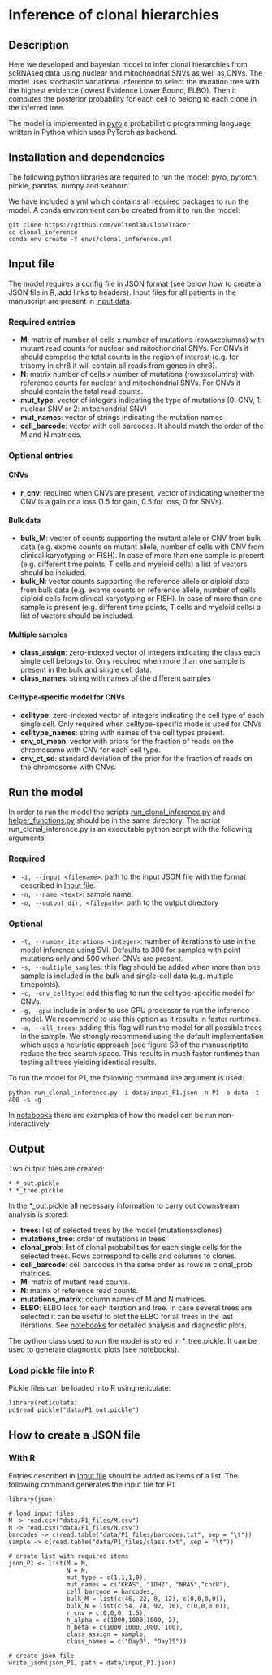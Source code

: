 # Inference of clonal hierarchies


## Description

Here we developed and bayesian model to infer clonal hierarchies from scRNAseq data using nuclear and mitochondrial SNVs as well as CNVs. 
The model uses stochastic variational inference to select the mutation tree with the highest evidence (lowest Evidence Lower Bound, ELBO).
Then it computes the posterior probability for each cell to belong to each clone in the inferred tree.


The model is implemented in [pyro](http://pyro.ai/) a probabilistic programming language written in Python which uses PyTorch as backend.  


## Installation and dependencies


The following python libraries are required to run the model: pyro, pytorch, pickle, pandas, numpy and seaborn. 

We have included a yml which contains all required packages to run the model. A conda environment can be created from it to run the model:

```
git clone https://github.com/veltenlab/CloneTracer
cd clonal_inference
conda env create -f envs/clonal_inference.yml
```
## Input file

The model requires a config file in JSON format (see below how to create a JSON file in [R](#with-r), add links to headers). Input files for all patients 
in the manuscript are present in [input data](data).

### Required entries

* **M**: matrix of number of cells x number of mutations (rowsxcolumns) with mutant read counts for nuclear and mitochondrial SNVs. For CNVs it should comprise the total counts in the region of interest (e.g. for trisomy in chr8 it will contain all reads from genes in chr8).
* **N**: matrix number of cells x number of mutations (rowsxcolumns) with reference counts for nuclear and mitochondrial SNVs. For CNVs it should contain the total read counts. 
*  **mut_type**: vector of integers indicating the type of mutations (0: CNV, 1: nuclear SNV or 2: mitochondrial SNV)
*  **mut_names**: vector of strings indicating the mutation names
*  **cell_barcode**: vector with cell barcodes. It should match the order of the M and N matrices.


### Optional entries

#### CNVs

* **r_cnv**: required when CNVs are present, vector of indicating whether the CNV is a gain or a loss (1.5 for gain, 0.5 for loss, 0 for SNVs).

#### Bulk data

* **bulk_M**: vector of counts supporting the mutant allele or CNV from bulk data (e.g. exome counts on mutant allele, number of cells with CNV from clinical karyotyping or FISH). In case of more than one sample is present (e.g. different time points, T cells and myeloid cells) a list of vectors should be included.
* **bulk_N**: vector counts supporting the reference allele or diploid data from bulk data (e.g. exome counts on reference allele, number of cells diploid cells from clinical karyotyping or FISH). In case of more than one sample is present (e.g. different time points, T cells and myeloid cells) a list of vectors should be included.

#### Multiple samples

* **class_assign**: zero-indexed vector of integers indicating the class each single cell belongs to. Only required when more than one sample is present in the bulk and single cell data.
* **class_names**: string with names of the different samples

#### Celltype-specific model for CNVs

* **celltype**: zero-indexed vector of integers indicating the cell type of each single cell. Only required when celltype-specific mode is used for CNVs
* **celltype_names**: string with names of the cell types present.
* **cnv_ct_mean**: vector with priors for the fraction of reads on the chromosome with CNV for each cell type. 
* **cnv_ct_sd**: standard deviation of the prior for the fraction of reads on the chromosome with CNVs.

## Run the model

In order to run the model the scripts [run_clonal_inference.py](run_clonal_inference.py) and [helper_functions.py](helper_functions.py) should be in the same directory. The script run_clonal_inference.py is an executable python script with the following arguments:

### Required

* `-i, --input <filename>`: path to the input JSON file with the format described in [Input file](#input-file).
* `-n, --name <text>`: sample name.
* `-o, --output_dir, <filepath>`: path to the output directory

### Optional

* `-t, --number_iterations <integer>`: number of iterations to use in the model inference using SVI. Defaults to 300 for samples with point mutations only and 500 when CNVs are present. 
* `-s, --multiple_samples`: this flag should be added when more than one sample is included in the bulk and single-cell data (e.g. multiple timepoints).
* `-c, -cnv_celltype`: add this flag to run the celltype-specific model for CNVs.
* `-g, -gpu`: include in order to use GPU processor to run the inference model. We recommend to use this option as it results in faster runtimes.
* `-a, --all_trees`: adding this flag will run the model for all possible trees in the sample. We strongly recommend using the default implementation which uses a heuristic approach (see figure S8 of the manuscript)to reduce the tree search space. This results in much faster runtimes than testing all trees yielding identical results.

To run the model for P1, the following command line argument is used:

```
python run_clonal_inference.py -i data/input_P1.json -n P1 -o data -t 400 -s -g
```

In [notebooks](notebooks) there are examples of how the model can be run non-interactively. 

## Output

Two output files are created:

```
* *_out.pickle
* *_tree.pickle
```

In the \*_out.pickle all necessary information to carry out downstream analysis is stored:

* **trees**: list of selected trees by the model (mutationsxclones)
* **mutations_tree**: order of mutations in trees
* **clonal_prob**: list of clonal probabilities for each single cells for the selected trees. Rows correspond to cells and columns to clones.
* **cell_barcode**: cell barcodes in the same order as rows in clonal_prob matrices.
* **M**: matrix of mutant read counts.
* **N**: matrix of reference read counts.
* **mutations_matrix**: column names of M and N matrices.
* **ELBO**: ELBO loss for each iteration and tree. In case several trees are selected it can be useful to plot the ELBO for all trees in the last iterations. See [notebooks](notebooks) for detailed analysis and diagnostic plots.

The python class used to run the model is stored in \*_tree.pickle. It can be used to generate diagnostic plots (see [notebooks](notebooks)). 

### Load pickle file into R

Pickle files can be loaded into R using reticulate:

```
library(reticulate)
pd$read_pickle("data/P1_out.pickle")
```

## How to create a JSON file

### With R 

Entries described in [Input file](#input-file) should be added as items of a list. The following command generates the input file for P1:

```
library(json)

# load input files
M -> read.csv("data/P1_files/M.csv")
N -> read.csv("data/P1_files/N.csv")
barcodes -> c(read.table("data/P1_files/barcodes.txt", sep = "\t"))
sample -> c(read.table("data/P1_files/class.txt", sep = "\t"))

# create list with required items
json_P1 <- list(M = M, 
                N = N,
                mut_type = c(1,1,1,0),
                mut_names = c("KRAS", "IDH2", "NRAS","chr8"),
                cell_barcode = barcodes,
                bulk_M = list(c(46, 22, 8, 12), c(0,0,0,0)),
                bulk_N = list(c(54, 78, 92, 16), c(0,0,0,0)),
                r_cnv = c(0,0,0, 1.5),
                h_alpha = c(1000,1000,1000, 2),
                h_beta = c(1000,1000,1000, 100),
                class_assign = sample,
                class_names = c("Day0", "Day15"))
                
# create json file
write_json(json_P1, path = data/input_P1.json)

```
